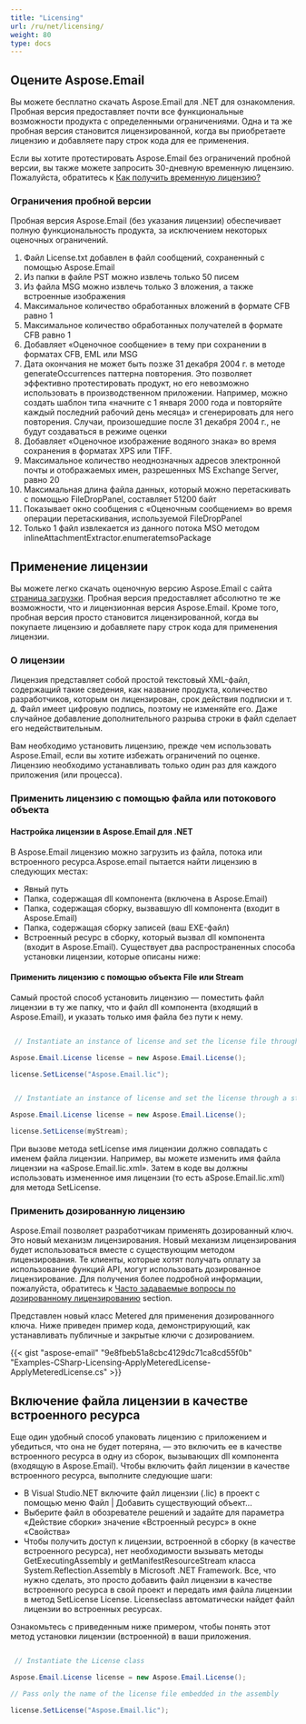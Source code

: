 ```yaml
---
title: "Licensing"
url: /ru/net/licensing/
weight: 80
type: docs
---
```



## **Оцените Aspose.Email**
Вы можете бесплатно скачать Aspose.Email для .NET для ознакомления. Пробная версия предоставляет почти все функциональные возможности продукта с определенными ограничениями. Одна и та же пробная версия становится лицензированной, когда вы приобретаете лицензию и добавляете пару строк кода для ее применения.

Если вы хотите протестировать Aspose.Email без ограничений пробной версии, вы также можете запросить 30-дневную временную лицензию. Пожалуйста, обратитесь к [Как получить временную лицензию?](https://purchase.aspose.com/temporary-license)
### **Ограничения пробной версии**
Пробная версия Aspose.Email (без указания лицензии) обеспечивает полную функциональность продукта, за исключением некоторых оценочных ограничений.

1. Файл License.txt добавлен в файл сообщений, сохраненный с помощью Aspose.Email
1. Из папки в файле PST можно извлечь только 50 писем
1. Из файла MSG можно извлечь только 3 вложения, а также встроенные изображения
1. Максимальное количество обработанных вложений в формате CFB равно 1
1. Максимальное количество обработанных получателей в формате CFB равно 1
1. Добавляет «Оценочное сообщение» в тему при сохранении в форматах CFB, EML или MSG
1. Дата окончания не может быть позже 31 декабря 2004 г. в методе generateOccurrences паттерна повторения. Это позволяет эффективно протестировать продукт, но его невозможно использовать в производственном приложении. Например, можно создать шаблон типа «начните с 1 января 2000 года и повторяйте каждый последний рабочий день месяца» и сгенерировать для него повторения. Случаи, произошедшие после 31 декабря 2004 г., не будут создаваться в режиме оценки
1. Добавляет «Оценочное изображение водяного знака» во время сохранения в форматах XPS или TIFF.
1. Максимальное количество неоднозначных адресов электронной почты и отображаемых имен, разрешенных MS Exchange Server, равно 20
1. Максимальная длина файла данных, который можно перетаскивать с помощью FileDropPanel, составляет 51200 байт
1. Показывает окно сообщения с «Оценочным сообщением» во время операции перетаскивания, используемой FileDropPanel
1. Только 1 файл извлекается из данного потока MSO методом inlineAttachmentExtractor.enumeratemsoPackage
## **Применение лицензии**
Вы можете легко скачать оценочную версию Aspose.Email с сайта [страница загрузки](https://www.nuget.org/packages/Aspose.Email/). Пробная версия предоставляет абсолютно те же возможности, что и лицензионная версия Aspose.Email. Кроме того, пробная версия просто становится лицензированной, когда вы покупаете лицензию и добавляете пару строк кода для применения лицензии.
### **О лицензии**
Лицензия представляет собой простой текстовый XML-файл, содержащий такие сведения, как название продукта, количество разработчиков, которым он лицензирован, срок действия подписки и т. д. Файл имеет цифровую подпись, поэтому не изменяйте его. Даже случайное добавление дополнительного разрыва строки в файл сделает его недействительным.

Вам необходимо установить лицензию, прежде чем использовать Aspose.Email, если вы хотите избежать ограничений по оценке. Лицензию необходимо устанавливать только один раз для каждого приложения (или процесса).
### **Применить лицензию с помощью файла или потокового объекта**
#### **Настройка лицензии в Aspose.Email для .NET**
В Aspose.Email лицензию можно загрузить из файла, потока или встроенного ресурса.Aspose.email пытается найти лицензию в следующих местах:

- Явный путь
- Папка, содержащая dll компонента (включена в Aspose.Email)
- Папка, содержащая сборку, вызвавшую dll компонента (входит в Aspose.Email)
- Папка, содержащая сборку записей (ваш EXE-файл)
- Встроенный ресурс в сборку, который вызвал dll компонента (входит в Aspose.Email). Существует два распространенных способа установки лицензии, которые описаны ниже:
#### **Применить лицензию с помощью объекта File или Stream**
Самый простой способ установить лицензию — поместить файл лицензии в ту же папку, что и файл dll компонента (входящий в Aspose.Email), и указать только имя файла без пути к нему.



``` java

 // Instantiate an instance of license and set the license file through its path

Aspose.Email.License license = new Aspose.Email.License();

license.SetLicense("Aspose.Email.lic");

```

``` java

 // Instantiate an instance of license and set the license through a stream

Aspose.Email.License license = new Aspose.Email.License();

license.SetLicense(myStream);

```



При вызове метода setLicense имя лицензии должно совпадать с именем файла лицензии. Например, вы можете изменить имя файла лицензии на «aSpose.Email.lic.xml». Затем в коде вы должны использовать измененное имя лицензии (то есть aSpose.Email.lic.xml) для метода SetLicense.
### **Применить дозированную лицензию**
Aspose.Email позволяет разработчикам применять дозированный ключ. Это новый механизм лицензирования. Новый механизм лицензирования будет использоваться вместе с существующим методом лицензирования. Те клиенты, которые хотят получать оплату за использование функций API, могут использовать дозированное лицензирование. Для получения более подробной информации, пожалуйста, обратитесь к [Часто задаваемые вопросы по дозированному лицензированию](https://purchase.aspose.com/faqs/licensing/metered) section.

Представлен новый класс Metered для применения дозированного ключа. Ниже приведен пример кода, демонстрирующий, как устанавливать публичные и закрытые ключи с дозированием.

{{< gist "aspose-email" "9e8fbeb51a8cbc4129dc71ca8cd55f0b" "Examples-CSharp-Licensing-ApplyMeteredLicense-ApplyMeteredLicense.cs" >}}
## **Включение файла лицензии в качестве встроенного ресурса**
Еще один удобный способ упаковать лицензию с приложением и убедиться, что она не будет потеряна, — это включить ее в качестве встроенного ресурса в одну из сборок, вызывающих dll компонента (входящую в Aspose.Email). Чтобы включить файл лицензии в качестве встроенного ресурса, выполните следующие шаги:

- В Visual Studio.NET включите файл лицензии (.lic) в проект с помощью меню Файл | Добавить существующий объект...
- Выберите файл в обозревателе решений и задайте для параметра «Действие сборки» значение «Встроенный ресурс» в окне «Свойства»
- Чтобы получить доступ к лицензии, встроенной в сборку (в качестве встроенного ресурса), нет необходимости вызывать методы GetExecutingAssembly и getManifestResourceStream класса System.Reflection.Assembly в Microsoft .NET Framework. Все, что нужно сделать, это просто добавить файл лицензии в качестве встроенного ресурса в свой проект и передать имя файла лицензии в метод SetLicense License. Licenseclass автоматически найдет файл лицензии во встроенных ресурсах.

Ознакомьтесь с приведенным ниже примером, чтобы понять этот метод установки лицензии (встроенной) в ваши приложения.



``` java

 // Instantiate the License class

Aspose.Email.License license = new Aspose.Email.License();

// Pass only the name of the license file embedded in the assembly

license.SetLicense("Aspose.Email.lic");

```

